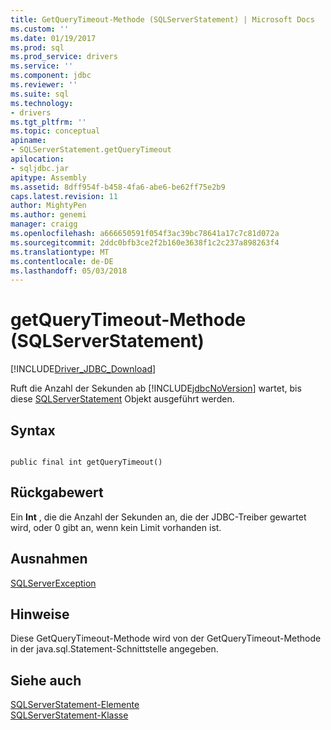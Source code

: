 ```yaml
---
title: GetQueryTimeout-Methode (SQLServerStatement) | Microsoft Docs
ms.custom: ''
ms.date: 01/19/2017
ms.prod: sql
ms.prod_service: drivers
ms.service: ''
ms.component: jdbc
ms.reviewer: ''
ms.suite: sql
ms.technology:
- drivers
ms.tgt_pltfrm: ''
ms.topic: conceptual
apiname:
- SQLServerStatement.getQueryTimeout
apilocation:
- sqljdbc.jar
apitype: Assembly
ms.assetid: 8dff954f-b458-4fa6-abe6-be62ff75e2b9
caps.latest.revision: 11
author: MightyPen
ms.author: genemi
manager: craigg
ms.openlocfilehash: a666650591f054f3ac39bc78641a17c7c81d072a
ms.sourcegitcommit: 2ddc0bfb3ce2f2b160e3638f1c2c237a898263f4
ms.translationtype: MT
ms.contentlocale: de-DE
ms.lasthandoff: 05/03/2018
---
```

# <a name="getquerytimeout-method-sqlserverstatement"></a>getQueryTimeout-Methode (SQLServerStatement)
[!INCLUDE[Driver_JDBC_Download](../../../includes/driver_jdbc_download.md)]

  Ruft die Anzahl der Sekunden ab [!INCLUDE[jdbcNoVersion](../../../includes/jdbcnoversion_md.md)] wartet, bis diese [SQLServerStatement](../../../connect/jdbc/reference/sqlserverstatement-class.md) Objekt ausgeführt werden.  
  
## <a name="syntax"></a>Syntax  
  
```  
  
public final int getQueryTimeout()  
```  
  
## <a name="return-value"></a>Rückgabewert  
 Ein **Int** , die die Anzahl der Sekunden an, die der JDBC-Treiber gewartet wird, oder 0 gibt an, wenn kein Limit vorhanden ist.  
  
## <a name="exceptions"></a>Ausnahmen  
 [SQLServerException](../../../connect/jdbc/reference/sqlserverexception-class.md)  
  
## <a name="remarks"></a>Hinweise  
 Diese GetQueryTimeout-Methode wird von der GetQueryTimeout-Methode in der java.sql.Statement-Schnittstelle angegeben.  
  
## <a name="see-also"></a>Siehe auch  
 [SQLServerStatement-Elemente](../../../connect/jdbc/reference/sqlserverstatement-members.md)   
 [SQLServerStatement-Klasse](../../../connect/jdbc/reference/sqlserverstatement-class.md)  
  
  
